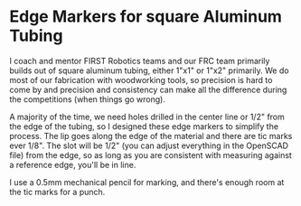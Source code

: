 # Edge Markers for square Aluminum Tubing
I coach and mentor FIRST Robotics teams and our FRC team primarily builds out of square aluminum tubing, either 1"x1" or 1"x2" primarily.  We do most of our fabrication with woodworking tools, so precision is hard to come by and precision and consistency can make all the difference during the competitions (when things go wrong).

A majority of the time, we need holes drilled in the center line or 1/2" from the edge of the tubing, so I designed these edge markers to simplify the process.  The lip goes along the edge of the material and there are tic marks ever 1/8".  The slot will be 1/2" (you can adjust everything in the OpenSCAD file) from the edge, so as long as you are consistent with measuring against a reference edge, you'll be in line.

I use a 0.5mm mechanical pencil for marking, and there's enough room at the tic marks for a punch.
